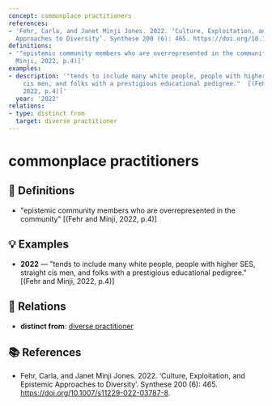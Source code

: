 ```yaml
---
concept: commonplace practitioners
references:
- 'Fehr, Carla, and Janet Minji Jones. 2022. ‘Culture, Exploitation, and Epistemic
  Approaches to Diversity’. Synthese 200 (6): 465. https://doi.org/10.1007/s11229-022-03787-8.'
definitions:
- '"epistemic community members who are overrepresented in the community" [(Fehr and
  Minji, 2022, p.4)]'
examples:
- description: '"tends to include many white people, people with higher SES, straight
    cis men, and folks with a prestigious educational pedigree."  [(Fehr and Minji,
    2022, p.4)]'
  year: '2022'
relations:
- type: distinct from
  target: diverse practitioner
---
```


# commonplace practitioners

## 📖 Definitions

- "epistemic community members who are overrepresented in the community" [(Fehr and Minji, 2022, p.4)]

## 💡 Examples

- **2022** — "tends to include many white people, people with higher SES, straight cis men, and folks with a prestigious educational pedigree."  [(Fehr and Minji, 2022, p.4)]

## 🔗 Relations

- **distinct from**: [diverse practitioner](./diverse-practitioner.md)

## 📚 References

- Fehr, Carla, and Janet Minji Jones. 2022. ‘Culture, Exploitation, and Epistemic Approaches to Diversity’. Synthese 200 (6): 465. https://doi.org/10.1007/s11229-022-03787-8.
